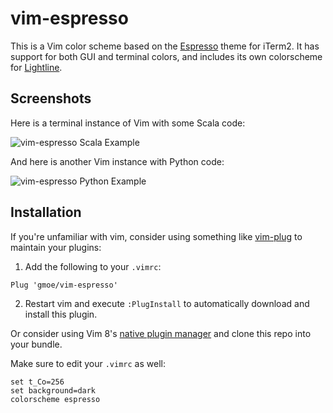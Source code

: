 # vim-espresso

This is a Vim color scheme based on the [Espresso][] theme for iTerm2. It has
support for both GUI and terminal colors, and includes its own colorscheme for
[Lightline][].

[Espresso]: https://github.com/mbadolato/iTerm2-Color-Schemes#espresso
[Lightline]: https://github.com/itchyny/lightline.vim

## Screenshots

Here is a terminal instance of Vim with some Scala code:

![vim-espresso Scala Example](https://raw.githubusercontent.com/gmoe/vim-espresso/gh-pages/images/scala.png)

And here is another Vim instance with Python code:

![vim-espresso Python Example](https://raw.githubusercontent.com/gmoe/vim-espresso/gh-pages/images/python.png)

## Installation

If you're unfamiliar with vim, consider using something like [vim-plug][] to
maintain your plugins:

1. Add the following to your `.vimrc`:
```vim
Plug 'gmoe/vim-espresso'
```
2. Restart vim and execute `:PlugInstall` to automatically download and install
   this plugin.

Or consider using Vim 8's [native plugin manager][vim8] and clone this repo
into your bundle.


Make sure to edit your `.vimrc` as well:

```vim
set t_Co=256
set background=dark
colorscheme espresso
```

[vim-plug]: https://vimhelp.org/repeat.txt.html#packages
[vim8]: https://vimhelp.org/repeat.txt.html#packages
